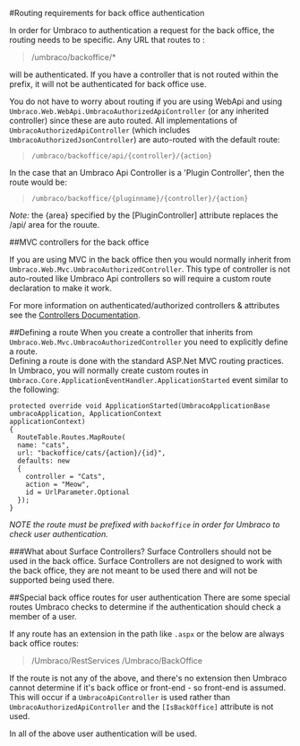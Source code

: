#Routing requirements for back office authentication

In order for Umbraco to authentication a request for the back office, the routing needs to be specific. Any URL that routes to :

> /umbraco/backoffice/* 

will be authenticated. If you have a controller that is not routed within the prefix, it will not be authenticated for back office use.

You do not have to worry about routing if you are using WebApi and using `Umbraco.Web.WebApi.UmbracoAuthorizedApiController` (or any inherited controller) since these are auto routed. All implementations of `UmbracoAuthorizedApiController` (which includes `UmbracoAuthorizedJsonController`) are auto-routed with the default route:

> `/umbraco/backoffice/api/{controller}/{action}`

In the case that an Umbraco Api Controller is a 'Plugin Controller', then the route would be:
 
> `/umbraco/backoffice/{pluginname}/{controller}/{action}`

_Note:_ the {area} specified by the [PluginController] attribute replaces the /api/ area for the rouute.


##MVC controllers for the back office

If you are using MVC in the back office then you would normally inherit from `Umbraco.Web.Mvc.UmbracoAuthorizedController`. This type of controller is not auto-routed like Umbraco Api controllers so will require a custom route declaration to make it work.

For more information on authenticated/authorized controllers & attributes see the [Controllers Documentation](../../Implementation/Controllers/index.md).

##Defining a route
When you create a controller that inherits from `Umbraco.Web.Mvc.UmbracoAuthorizedController` you need to explicitly define a route.  
Defining a route is done with the standard ASP.Net MVC routing practices. In Umbraco, you will normally create custom routes in `Umbraco.Core.ApplicationEventHandler.ApplicationStarted` event similar to the following:


    protected override void ApplicationStarted(UmbracoApplicationBase umbracoApplication, ApplicationContext    
    applicationContext) 
    { 
      RouteTable.Routes.MapRoute( 
      name: "cats", 
      url: "backoffice/cats/{action}/{id}", 
      defaults: new 
      { 
        controller = "Cats", 
        action = "Meow",
        id = UrlParameter.Optional
      }); 
    }

_NOTE the route must be prefixed with `backoffice` in order for Umbraco to check user authentication._

###What about Surface Controllers?
Surface Controllers should not be used in the back office.  Surface Controllers are not designed to work with the back office, they are not meant to be used there and will not be supported being used there. 

##Special back office routes for user authentication
There are some special routes Umbraco checks to determine if the authentication should check a member of a user.
         
If any route has an extension in the path like `.aspx` or the below are always back office routes:

> /Umbraco/RestServices
> /Umbraco/BackOffice

If the route is not any of the above, and there's no extension then Umbraco cannot determine if it's back office or front-end - so front-end is assumed. This will occur if a `UmbracoApiController` is used rather than `UmbracoAuthorizedApiController` and the `[IsBackOffice]` attribute is not used.

In all of the above user authentication will be used.
